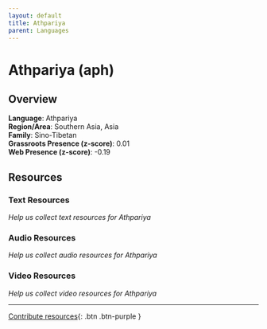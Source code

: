 ```yaml
---
layout: default
title: Athpariya
parent: Languages
---
```


# Athpariya (aph)

## Overview

**Language**: Athpariya  
**Region/Area**: Southern Asia, Asia  
**Family**: Sino-Tibetan  
**Grassroots Presence (z-score)**: 0.01  
**Web Presence (z-score)**: -0.19  

## Resources

### Text Resources
*Help us collect text resources for Athpariya*

### Audio Resources
*Help us collect audio resources for Athpariya*

### Video Resources
*Help us collect video resources for Athpariya*

---

[Contribute resources](https://forms.office.com/e/1SfLJx3u1r){: .btn .btn-purple }
